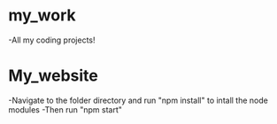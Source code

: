 # my_work
-All my coding projects!

# My_website
-Navigate to the folder directory and run "npm install" to intall the node modules
-Then run "npm start"
